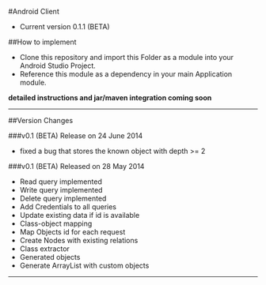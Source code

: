 #Android Client
* Current version 0.1.1 (BETA)

##How to implement

* Clone this repository and import this Folder as a module into your Android Studio Project.
* Reference this module as a dependency in your main Application module.


**detailed instructions and jar/maven integration coming soon**

------

##Version Changes

###v0.1 (BETA)
Release on 24 June 2014

* fixed a bug that stores the known object with depth >= 2

###v0.1 (BETA)
Released on 28 May 2014 

* Read query implemented
* Write query implemented
* Delete query implemented
* Add Credentials to all queries
* Update existing data if id is available
* Class-object mapping
* Map Objects id for each request
* Create Nodes with existing relations
* Class extractor
* Generated objects
* Generate ArrayList with custom objects

------